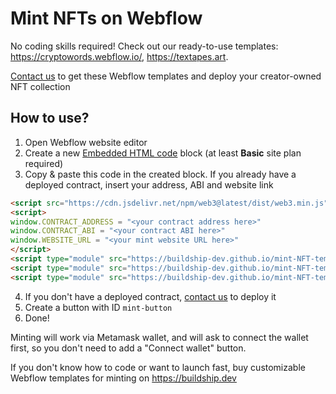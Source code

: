 # Mint NFTs on Webflow

No coding skills required! Check out our ready-to-use templates: https://cryptowords.webflow.io/, https://textapes.art.

[Contact us](https://buildship.dev) to get these Webflow templates and deploy your creator-owned NFT collection

## How to use?
1. Open Webflow website editor
2. Create a new [Embedded HTML code](https://university.webflow.com/lesson/custom-code-embed) block (at least **Basic** site plan required)
3. Copy & paste this code in the created block. If you already have a deployed contract, insert your address, ABI and website link
```html
<script src="https://cdn.jsdelivr.net/npm/web3@latest/dist/web3.min.js"></script>
<script>
window.CONTRACT_ADDRESS = "<your contract address here>"
window.CONTRACT_ABI = "<your contract ABI here>"
window.WEBSITE_URL = "<your mint website URL here>"
</script>
<script type="module" src="https://buildship-dev.github.io/mint-NFT-template/connectWallet.js"></script>
<script type="module" src="https://buildship-dev.github.io/mint-NFT-template/contract.js"></script>
<script type="module" src="https://buildship-dev.github.io/mint-NFT-template/mint.js"></script>
```
4. If you don't have a deployed contract, [contact us](https://buildship.dev) to deploy it
6. Create a button with ID `mint-button`
7. Done! 

Minting will work via Metamask wallet, and will ask to connect the wallet first, so you don't need to add a "Connect wallet" button.

If you don't know how to code or want to launch fast, buy customizable Webflow templates for minting on https://buildship.dev
